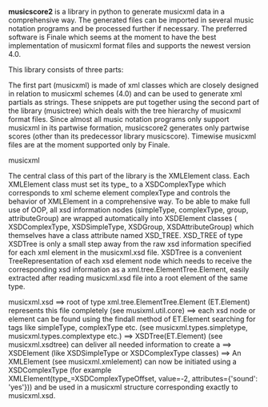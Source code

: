 **musicscore2** is a library in python to generate musicxml data in a comprehensive way. The generated files can be imported in several
music notation programs and be processed further if necessary. The preferred software is Finale which seems at the moment to have the best
implementation of musicxml format files and supports the newest version 4.0.

This library consists of three parts:

The first part (musicxml) is made of xml classes which are closely designed in relation to musicxml schemes (4.0) and can be used to
generate xml partials as strings. These snippets are put together using the second part of the library (musictree) which deals with the tree
hierarchy of musicxml format files. Since almost all music notation programs only support musicxml in its partwise formation, musicscore2
generates only partwise scores (other than its predecessor library musicscore). Timewise musicxml files are at the moment supported only by
Finale.

musicxml

The central class of this part of the library is the XMLElement class. Each XMLElement class must set its type_ to a XSDComplexType which
corresponds to xml scheme element complexType and controls the behavior of XMLElement in a comprehensive way. To be able to make full use of
OOP, all xsd information nodes (simpleType, complexType, group, attributeGroup) are wrapped automatically into XSDElement classes (
XSDComplexType, XSDSimpleType, XSDGroup, XSDAttributeGroup) which themselves have a class attribute named XSD_TREE. XSD_TREE of type XSDTree
is only a small step away from the raw xsd information specified for each xml element in the musicxml.xsd file. XSDTree is a convenient
TreeRepresentation of each xsd element node which needs to receive the corresponding xsd information as a xml.tree.ElementTree.Element,
easily extracted after reading musicxml.xsd file into a root element of the same type.

musicxml.xsd ==> root of type xml.tree.ElementTree.Element (ET.Element) represents this file completely (see musixml.util.core) ==> each 
xsd node or element can be found using the findall method of ET.Element searching for tags like simpleType, complexType etc. (see 
musicxml.types.simpletype, musicxml.types.complextype etc.) ==> XSDTree(ET.Element) (see musicxml.xsdtree) can deliver all needed 
information to create a ==> XSDElement (like XSDSimpleType or XSDComplexType classes) ==>  An XMLElement (see musicxml.xmlelement) can 
now be initiated using a XSDComplexType (for example XMLElement(type_=XSDComplexTypeOffset, value=-2, attributes={'sound': 'yes'})) and be 
used in a musicxml structure corresponding exactly to musicxml.xsd.

